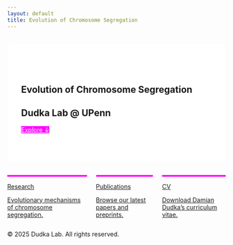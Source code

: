 ```yaml
---
layout: default
title: Evolution of Chromosome Segregation
---
```


<!-- External CSS & JS -->
<link rel="stylesheet" href="https://cdn.jsdelivr.net/npm/bulma@0.9.4/css/bulma.min.css">
<link rel="stylesheet" href="https://cdnjs.cloudflare.com/ajax/libs/animate.css/4.1.1/animate.min.css">
<link rel="stylesheet" href="https://unpkg.com/aos@2.3.1/dist/aos.css">
<link rel="stylesheet" href="{{ '/assets/css/main.css' | relative_url }}">
<script src="https://unpkg.com/aos@2.3.1/dist/aos.js"></script>
<script>
  document.addEventListener('DOMContentLoaded', () => AOS.init({ once: true }));
</script>

<style>
  :root {
    --sky-blue: #87CEEB;
    --magenta: #FF00FF;
  }
  body {
    background: url('{{ '/assets/images/Dudka-lab-website-cover.png' | relative_url }}') no-repeat center center fixed;
    background-size: cover;
  }
  .overlay-section {
    background-color: rgba(255,255,255,0.85);
    padding: 4rem 2rem;
    margin: 2rem auto;
    border-radius: 6px;
    max-width: 960px;
  }
  .fancy-card {
    transition: transform 0.3s ease, box-shadow 0.3s ease;
    border-top: 4px solid var(--magenta);
  }
  .fancy-card:hover {
    transform: translateY(-10px) rotate(-1deg);
    box-shadow: 0 12px 24px rgba(0,0,0,0.15);
  }
  .button.is-link.is-inverted {
    background-color: var(--magenta);
    border-color: var(--sky-blue);
    color: white;
  }
  .button.is-link.is-inverted:hover {
    background-color: var(--sky-blue);
    border-color: var(--magenta);
    color: white;
  }
</style>

<div class="main-content">
  <!-- Hero overlay -->
  <section class="section overlay-section">
    <div class="container has-text-centered">
      <h1 class="title has-text-dark animate__animated animate__fadeInDown">
        Evolution of Chromosome Segregation
      </h1>
      <h2 class="subtitle has-text-dark animate__animated animate__fadeInUp animate__delay-1s">
        Dudka Lab @ UPenn
      </h2>
      <a href="#main-sections"
         class="button is-large is-link is-inverted animate__animated animate__bounce animate__delay-2s mt-5">
        Explore ↓
      </a>
    </div>
  </section>

  <!-- Animated card grid -->
  <section id="main-sections" class="section">
    <div class="container">
      <div class="columns is-multiline">
        <!-- Research -->
        <div class="column is-one-third" data-aos="fade-up" data-aos-delay="100">
          <a href="{{ site.baseurl }}/research/">
            <div class="card fancy-card">
              <div class="card-content has-text-centered">
                <span class="icon is-large"><i class="fas fa-flask fa-2x"></i></span>
                <p class="title is-4">Research</p>
                <p>Evolutionary mechanisms of chromosome segregation.</p>
              </div>
            </div>
          </a>
        </div>
        <!-- Publications -->
        <div class="column is-one-third" data-aos="fade-up" data-aos-delay="200">
          <a href="{{ site.baseurl }}/publications/">
            <div class="card fancy-card">
              <div class="card-content has-text-centered">
                <span class="icon is-large"><i class="fas fa-book fa-2x"></i></span>
                <p class="title is-4">Publications</p>
                <p>Browse our latest papers and preprints.</p>
              </div>
            </div>
          </a>
        </div>
        <!-- CV -->
        <div class="column is-one-third" data-aos="fade-up" data-aos-delay="300">
          <a href="{{ site.baseurl }}/cv/">
            <div class="card fancy-card">
              <div class="card-content has-text-centered">
                <span class="icon is-large"><i class="fas fa-id-card fa-2x"></i></span>
                <p class="title is-4">CV</p>
                <p>Download Damian Dudka’s curriculum vitae.</p>
              </div>
            </div>
          </a>
        </div>
      </div>
    </div>
  </section>
</div>

<footer class="footer">
  <div class="content has-text-centered">
    <p>&copy; 2025 Dudka Lab. All rights reserved.</p>
  </div>
</footer>
